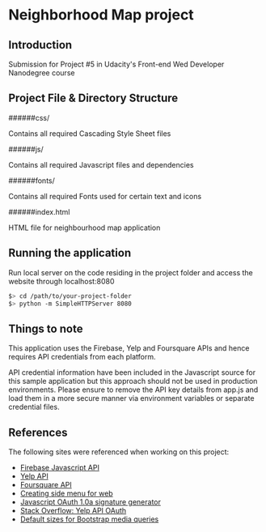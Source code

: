 # Neighborhood Map project

## Introduction

Submission for Project #5 in Udacity's Front-end Wed Developer Nanodegree course 

## Project File & Directory Structure

######css/

Contains all required Cascading Style Sheet files

######js/

Contains all required Javascript files and dependencies

######fonts/

Contains all required Fonts used for certain text and icons

######index.html

HTML file for neighbourhood map application

## Running the application

Run local server on the code residing in the project folder and access the website through localhost:8080

  ```bash
  $> cd /path/to/your-project-folder
  $> python -m SimpleHTTPServer 8080
  ```

## Things to note

This application uses the Firebase, Yelp and Foursquare APIs and hence requires API credentials from each platform.

API credential information have been included in the Javascript source for this sample application but this approach should not be used in production environments. Please ensure to remove the API key details from app.js and load them in a more secure manner via environment variables or separate credential files.

## References

The following sites were referenced when working on this project:

* <a href="https://www.firebase.com/docs/web/api/">Firebase Javascript API</a>
* <a href="https://www.yelp.com/developers">Yelp API</a>
* <a href="https://developer.foursquare.com">Foursquare API</a>
* <a href="http://www.onextrapixel.com/2013/06/24/creating-a-swipeable-side-menu-for-the-web">Creating side menu for web</a>
* <a href="https://github.com/bettiolo/oauth-signature-js">Javascript OAuth 1.0a signature generator</a>
* <a href="http://stackoverflow.com/questions/29152676/yelp-api-oauth-invalid-signature-expected-signature-base-string">Stack Overflow: Yelp API OAuth</a>
* <a href="https://scotch.io/quick-tips/default-sizes-for-twitter-bootstraps-media-queries">Default sizes for Bootstrap media queries </a>

